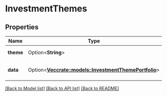 # InvestmentThemes

## Properties

Name | Type | Description | Notes
------------ | ------------- | ------------- | -------------
**theme** | Option<**String**> | Investment theme | [optional]
**data** | Option<[**Vec<crate::models::InvestmentThemePortfolio>**](InvestmentThemePortfolio.md)> | Investment theme portfolio. | [optional]

[[Back to Model list]](../README.md#documentation-for-models) [[Back to API list]](../README.md#documentation-for-api-endpoints) [[Back to README]](../README.md)



